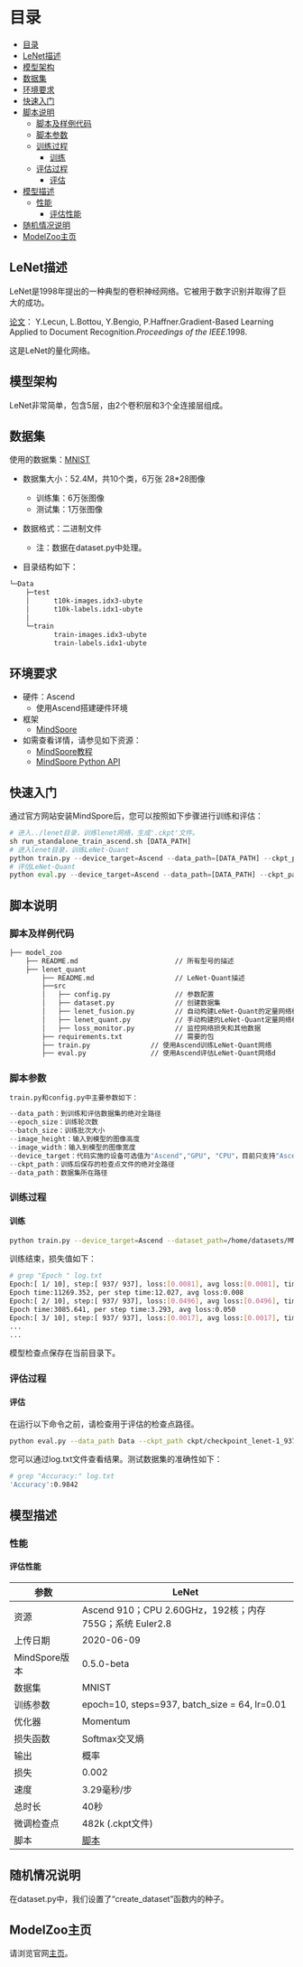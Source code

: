 # 目录

<!-- TOC -->

- [目录](#目录)
- [LeNet描述](#lenet描述)
- [模型架构](#模型架构)
- [数据集](#数据集)
- [环境要求](#环境要求)
- [快速入门](#快速入门)
- [脚本说明](#脚本说明)
    - [脚本及样例代码](#脚本及样例代码)
    - [脚本参数](#脚本参数)
    - [训练过程](#训练过程)
        - [训练](#训练)
    - [评估过程](#评估过程)
        - [评估](#评估)
- [模型描述](#模型描述)
    - [性能](#性能)
        - [评估性能](#评估性能)
- [随机情况说明](#随机情况说明)
- [ModelZoo主页](#modelzoo主页)

<!-- /TOC -->

## LeNet描述

LeNet是1998年提出的一种典型的卷积神经网络。它被用于数字识别并取得了巨大的成功。

[论文](https://ieeexplore.ieee.org/document/726791)： Y.Lecun, L.Bottou, Y.Bengio, P.Haffner.Gradient-Based Learning Applied to Document Recognition.*Proceedings of the IEEE*.1998.

这是LeNet的量化网络。

## 模型架构

LeNet非常简单，包含5层，由2个卷积层和3个全连接层组成。

## 数据集

使用的数据集：[MNIST](<http://yann.lecun.com/exdb/mnist/>)

- 数据集大小：52.4M，共10个类，6万张 28*28图像
    - 训练集：6万张图像
    - 测试集：1万张图像
- 数据格式：二进制文件
    - 注：数据在dataset.py中处理。

- 目录结构如下：

```bash
└─Data
    ├─test
    │      t10k-images.idx3-ubyte
    │      t10k-labels.idx1-ubyte
    │
    └─train
           train-images.idx3-ubyte
           train-labels.idx1-ubyte
```

## 环境要求

- 硬件：Ascend
    - 使用Ascend搭建硬件环境
- 框架
    - [MindSpore](https://www.mindspore.cn/install/en)
- 如需查看详情，请参见如下资源：
    - [MindSpore教程](https://www.mindspore.cn/tutorial/training/en/master/index.html)
    - [MindSpore Python API](https://www.mindspore.cn/doc/api_python/en/master/index.html)

## 快速入门

通过官方网站安装MindSpore后，您可以按照如下步骤进行训练和评估：

```python
# 进入../lenet目录，训练lenet网络，生成'.ckpt'文件。
sh run_standalone_train_ascend.sh [DATA_PATH]
# 进入lenet目录，训练LeNet-Quant
python train.py --device_target=Ascend --data_path=[DATA_PATH] --ckpt_path=[CKPT_PATH] --dataset_sink_mode=True
# 评估LeNet-Quant
python eval.py --device_target=Ascend --data_path=[DATA_PATH] --ckpt_path=[CKPT_PATH] --dataset_sink_mode=True
```

## 脚本说明

### 脚本及样例代码

```bash
├── model_zoo
    ├── README.md                        // 所有型号的描述
    ├── lenet_quant
        ├── README.md                    // LeNet-Quant描述
        ├──src
        │   ├── config.py                // 参数配置
        │   ├── dataset.py               // 创建数据集
        │   ├── lenet_fusion.py          // 自动构建LeNet-Quant的定量网络模型
        │   ├── lenet_quant.py           // 手动构建的LeNet-Quant定量网络模型
        │   ├── loss_monitor.py          // 监控网络损失和其他数据
        ├── requirements.txt             // 需要的包
        ├── train.py               // 使用Ascend训练LeNet-Quant网络
        ├── eval.py                // 使用Ascend评估LeNet-Quant网络d
```

### 脚本参数

```python
train.py和config.py中主要参数如下：

--data_path：到训练和评估数据集的绝对全路径
--epoch_size：训练轮次数
--batch_size：训练批次大小
--image_height：输入到模型的图像高度
--image_width：输入到模型的图像宽度
--device_target：代码实施的设备可选值为"Ascend","GPU", "CPU"，目前只支持"Ascend"
--ckpt_path：训练后保存的检查点文件的绝对全路径
--data_path：数据集所在路径
```

### 训练过程

#### 训练

```bash
python train.py --device_target=Ascend --dataset_path=/home/datasets/MNIST --dataset_sink_mode=True > log.txt 2>&1 &
```

训练结束，损失值如下：

```bash
# grep "Epoch " log.txt
Epoch:[ 1/ 10], step:[ 937/ 937], loss:[0.0081], avg loss:[0.0081], time:[11268.6832ms]
Epoch time:11269.352, per step time:12.027, avg loss:0.008
Epoch:[ 2/ 10], step:[ 937/ 937], loss:[0.0496], avg loss:[0.0496], time:[3085.2389ms]
Epoch time:3085.641, per step time:3.293, avg loss:0.050
Epoch:[ 3/ 10], step:[ 937/ 937], loss:[0.0017], avg loss:[0.0017], time:[3085.3510ms]
...
...
```

模型检查点保存在当前目录下。

### 评估过程

#### 评估

在运行以下命令之前，请检查用于评估的检查点路径。

```bash
python eval.py --data_path Data --ckpt_path ckpt/checkpoint_lenet-1_937.ckpt > log.txt 2>&1 &
```

您可以通过log.txt文件查看结果。测试数据集的准确性如下：

```bash
# grep "Accuracy:" log.txt
'Accuracy':0.9842
```

## 模型描述

### 性能

#### 评估性能

| 参数                  | LeNet                                                       |
| -------------------------- | ----------------------------------------------------------- |
| 资源                   | Ascend 910；CPU 2.60GHz，192核；内存 755G；系统 Euler2.8                  |
| 上传日期              | 2020-06-09                                 |
| MindSpore版本          | 0.5.0-beta                                                  |
| 数据集                    | MNIST                                                       |
| 训练参数        | epoch=10, steps=937, batch_size = 64, lr=0.01               |
| 优化器                  | Momentum                                                    |
| 损失函数              | Softmax交叉熵                                       |
| 输出                    | 概率                                                 |
| 损失                       | 0.002                                                       |
| 速度                      |3.29毫秒/步                                                 |
| 总时长                 | 40秒                                                         |
| 微调检查点 | 482k (.ckpt文件)                                           |
| 脚本                    | [脚本](https://gitee.com/mindspore/mindspore/tree/master/model_zoo/official/cv/lenet) |

## 随机情况说明

在dataset.py中，我们设置了“create_dataset”函数内的种子。

## ModelZoo主页

请浏览官网[主页](https://gitee.com/mindspore/mindspore/tree/master/model_zoo)。
